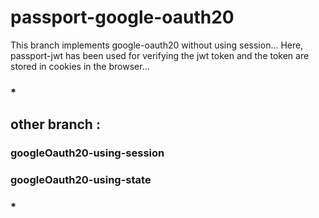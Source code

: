 # passport-google-oauth20

This branch implements google-oauth20 without using session...
Here, passport-jwt has been used for verifying the jwt token and the token are stored in cookies in the browser...

### ********************\*********************

## other branch :

### googleOauth20-using-session

### googleOauth20-using-state

### ********************\*********************
